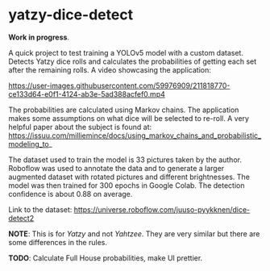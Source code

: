 # yatzy-dice-detect

**Work in progress**.

A quick project to test training a YOLOv5 model with a custom dataset. Detects Yatzy dice rolls and calculates the probabilities of getting each set after the remaining rolls. A video showcasing the application:

https://user-images.githubusercontent.com/59976909/211818770-ce133d64-e0f1-4124-ab3e-5ad388acfef0.mp4

The probabilities are calculated using Markov chains. The application makes some assumptions on what dice will be selected to re-roll. A very helpful paper about the subject is found at: https://issuu.com/milliemince/docs/using_markov_chains_and_probabilistic_modeling_to_

The dataset used to train the model is 33 pictures taken by the author. Roboflow was used to annotate the data and to generate a larger augmented dataset with rotated pictures and different brightnesses. The model was then trained for 300 epochs in Google Colab. The detection confidence is about 0.88 on average.

Link to the dataset: https://universe.roboflow.com/juuso-pyykknen/dice-detect2

**NOTE**: This is for *Yatzy* and not *Yahtzee*. They are very similar but there are some differences in the rules.

**TODO**: Calculate Full House probabilities, make UI prettier.
